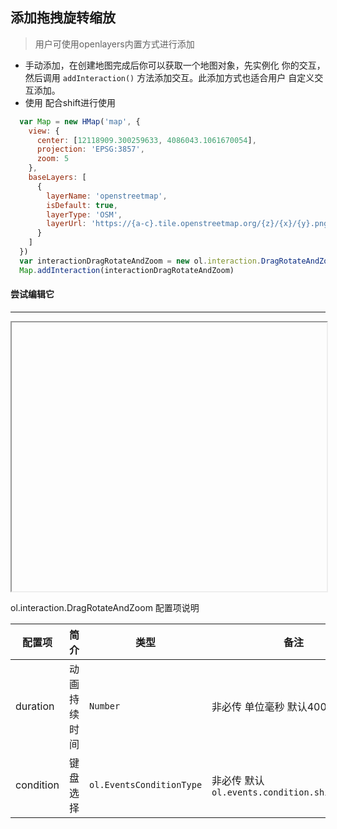 ## 添加拖拽旋转缩放

> 用户可使用openlayers内置方式进行添加

* 手动添加，在创建地图完成后你可以获取一个地图对象，先实例化
  你的交互，然后调用 ``addInteraction()`` 方法添加交互。此添加方式也适合用户
  自定义交互添加。
* 使用 配合shift进行使用
  
```javascript
  var Map = new HMap('map', {
    view: {
      center: [12118909.300259633, 4086043.1061670054],
      projection: 'EPSG:3857',
      zoom: 5
    },
    baseLayers: [
      {
        layerName: 'openstreetmap',
        isDefault: true,
        layerType: 'OSM',
        layerUrl: 'https://{a-c}.tile.openstreetmap.org/{z}/{x}/{y}.png'
      }
    ]
  })
  var interactionDragRotateAndZoom = new ol.interaction.DragRotateAndZoom({})
  Map.addInteraction(interactionDragRotateAndZoom)
```  

#### 尝试编辑它
---
<iframe width="100%" height="430"></iframe>

ol.interaction.DragRotateAndZoom 配置项说明

| 配置项 | 简介 | 类型 | 备注 |
| --- | --- |--- | --- |
| duration | 动画持续时间 | `Number` | 非必传 单位毫秒 默认400毫秒 |
| condition | 键盘选择 | `ol.EventsConditionType` | 非必传 默认 `ol.events.condition.shiftKeyOnly`|
